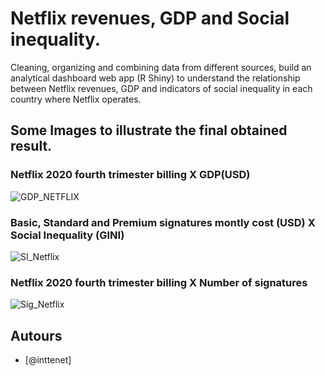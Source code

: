 # Netflix revenues, GDP and Social inequality.
Cleaning, organizing and combining data from different sources, build an analytical dashboard web app (R Shiny) to understand the relationship between Netflix revenues, GDP and indicators of social inequality in each country where Netflix operates.
## Some Images to illustrate the final obtained result.

### Netflix 2020 fourth trimester billing X GDP(USD)
![GDP_NETFLIX](https://user-images.githubusercontent.com/92886687/214081953-d6c7b691-e8e5-4c10-acd5-251b4349fd06.jpg)

### Basic, Standard and Premium signatures montly cost (USD) X Social Inequality (GINI)
![SI_Netflix](https://user-images.githubusercontent.com/92886687/214081957-c8ccfd45-8b13-4b4a-8cfe-6544890416a4.jpg)

### Netflix 2020 fourth trimester billing X Number of signatures
![Sig_Netflix](https://user-images.githubusercontent.com/92886687/214081961-d6586e64-4358-4282-b83c-6fe6ce20ba26.jpg)

## Autours
- [@inttenet]
